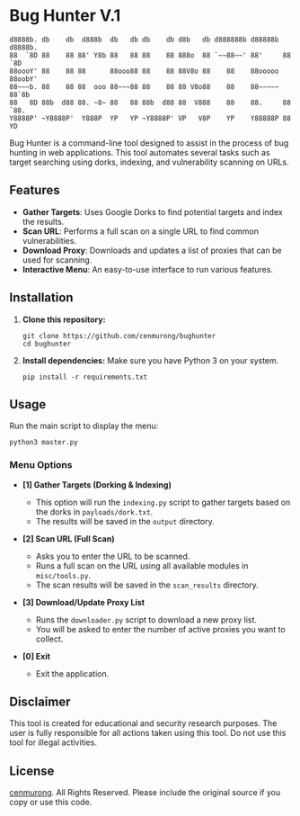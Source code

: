# Bug Hunter V.1

```
d8888b. db    db  d888b  db   db db    db d8b   db d888888b d88888b d8888b. 
88  `8D 88    88 88' Y8b 88   88 88    88 888o  88 `~~88~~' 88'     88  `8D 
88oooY' 88    88 88      88ooo88 88    88 88V8o 88    88    88ooooo 88oobY' 
88~~~b. 88    88 88  ooo 88~~~88 88    88 88 V8o88    88    88~~~~~ 88`8b   
88   8D 88b  d88 88. ~8~ 88   88 88b  d88 88  V888    88    88.     88 `88. 
Y8888P' ~Y8888P'  Y888P  YP   YP ~Y8888P' VP   V8P    YP    Y88888P 88   YD 
```


Bug Hunter is a command-line tool designed to assist in the process of bug hunting in web applications. This tool automates several tasks such as target searching using dorks, indexing, and vulnerability scanning on URLs.

## Features

*   **Gather Targets**: Uses Google Dorks to find potential targets and index the results.
*   **Scan URL**: Performs a full scan on a single URL to find common vulnerabilities.
*   **Download Proxy**: Downloads and updates a list of proxies that can be used for scanning.
*   **Interactive Menu**: An easy-to-use interface to run various features.

## Installation

1.  **Clone this repository:**
    ```
    git clone https://github.com/cenmurong/bughunter
    cd bughunter
    ```

2.  **Install dependencies:**
    Make sure you have Python 3 on your system.
    ```
    pip install -r requirements.txt
    ```

## Usage

Run the main script to display the menu:
```
python3 master.py
```

### Menu Options

*   **[1] Gather Targets (Dorking & Indexing)**
    *   This option will run the `indexing.py` script to gather targets based on the dorks in `payloads/dork.txt`.
    *   The results will be saved in the `output` directory.

*   **[2] Scan URL (Full Scan)**
    *   Asks you to enter the URL to be scanned.
    *   Runs a full scan on the URL using all available modules in `misc/tools.py`.
    *   The scan results will be saved in the `scan_results` directory.

*   **[3] Download/Update Proxy List**
    *   Runs the `downloader.py` script to download a new proxy list.
    *   You will be asked to enter the number of active proxies you want to collect.

*   **[0] Exit**
    *   Exit the application.

## Disclaimer

This tool is created for educational and security research purposes. The user is fully responsible for all actions taken using this tool. Do not use this tool for illegal activities.

## License

[cenmurong](https://github.com/cenmurong). All Rights Reserved.
Please include the original source if you copy or use this code.
